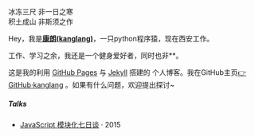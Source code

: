 
  冰冻三尺 非一日之寒<br>
  积土成山 非斯须之作

Hey，我是<strong><a href="https://kanglanglang.github.io/">康朗(kanglang)</a></strong>，一只python程序猿，现在西安工作。</p>

工作、学习之余，我还是一个健身爱好者，同时也非**。</p>

 这是我的利用 <a href="https://pages.github.com/">GitHub Pages</a> 与 <a href="http://jekyll.com.cn/">Jekyll</a> 搭建的 个人博客。我在GitHub主页<a href="https://github.com/kanglanglang">👉GitHub·kanglang</a> 。如果有什么问题，欢迎提出探讨~


##### Talks

- [JavaScript 模块化七日谈][1] · 2015

[1]: //huangxuan.me/2015/07/09/js-module-7day/

